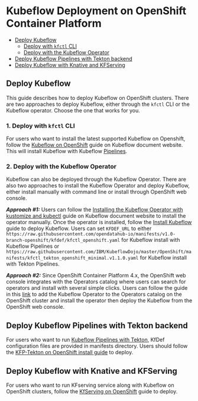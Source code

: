 # Kubeflow Deployment on OpenShift Container Platform

  - [Deploy Kubeflow](#deploy-kubeflow)
    - [Deploy with `kfctl` CLI](#1-deploy-with-kfctl-cli)
    - [Deploy with the Kubeflow Operator](#2-deploy-with-the-kubeflow-operator)
  - [Deploy Kubeflow Pipelines with Tekton backend](#deploy-kubeflow-pipelines-with-tekton-backend)
  - [Deploy Kubeflow with Knative and KFServing](#deploy-kubeflow-with-knative-and-kfserving)

## Deploy Kubeflow

This guide describes how to deploy Kubeflow on OpenShift clusters. There are two approaches to deploy Kubeflow, either through the `kfctl` CLI or the Kubeflow operator. Choose the one that works for you.

### 1. Deploy with `kfctl` CLI

  For users who want to install the latest supported Kubeflow on Openshift, follow the [Kubeflow on OpenShift](https://www.kubeflow.org/docs/openshift/) guide on Kubeflow document website. This will install Kubeflow with Kubeflow [Pipelines](https://github.com/kubeflow/pipelines).

### 2. Deploy with the Kubeflow Operator

  Kubeflow can also be deployed through the Kubeflow Operator. There are also two approaches to install the Kubeflow Operator and deploy Kubeflow, either install manually with command line or install through OpenShift web console.
  
  ***Approach #1:*** Users can follow the [Installing the Kubeflow Operator with kustomize and kubectl](https://www.kubeflow.org/docs/operator/install-operator/#2-installing-the-kubeflow-operator-with-kustomize-and-kubectl) guide on Kubeflow document website to install the operator manually. Once the operator is installed, follow the [Install Kubeflow](https://www.kubeflow.org/docs/operator/install-kubeflow/) guide to deploy Kubeflow. Users can set `KFDEF_URL` to either `https://raw.githubusercontent.com/opendatahub-io/manifests/v1.0-branch-openshift/kfdef/kfctl_openshift.yaml` for Kubeflow install with Kubeflow Pipelines or `https://raw.githubusercontent.com/IBM/KubeflowDojo/master/OpenShift/manifests/kfctl_tekton_openshift_minimal.v1.1.0.yaml` for Kubeflow install with Tekton Pipelines.

  ***Approach #2:*** Since OpenShift Container Platform 4.x, the OpenShift web console integrates with the Operators catalog where users can search for operators and install with several simple clicks. Users can follow the guide in this [link](operator/README.md) to add the Kubeflow Operator to the Operators catalog on the OpenShift cluster and install the operator then deploy the Kubeflow from the OpenShift web console. 

## Deploy Kubeflow Pipelines with Tekton backend

  For users who want to run [Kubeflow Pipelines with Tekton](https://github.com/kubeflow/kfp-tekton), KfDef configuration files are provided in manifests directory. Users should follow the [KFP-Tekton on OpenShift install guide](manifests/README.md) to deploy.

## Deploy Kubeflow with Knative and KFServing

  For users who want to run KFserving service along with Kubeflow on OpenShift clusters, follow the [KfServing on OpenShift](manifests/README-kfserving.md) guide to deploy.
